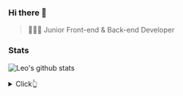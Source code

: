 ### Hi there 👋

> 👨🏻‍💻 Junior Front-end & Back-end Developer

### Stats

![Leo's github stats](https://github-readme-stats.vercel.app/api?username=arikjunior&show_icons=true&theme=dracula&hide=stars,issues)

<details>
  <summary>Click👆</summary>
  <pre>
  🤷‍♂️ Xixixixi
  </pre>
</details>

